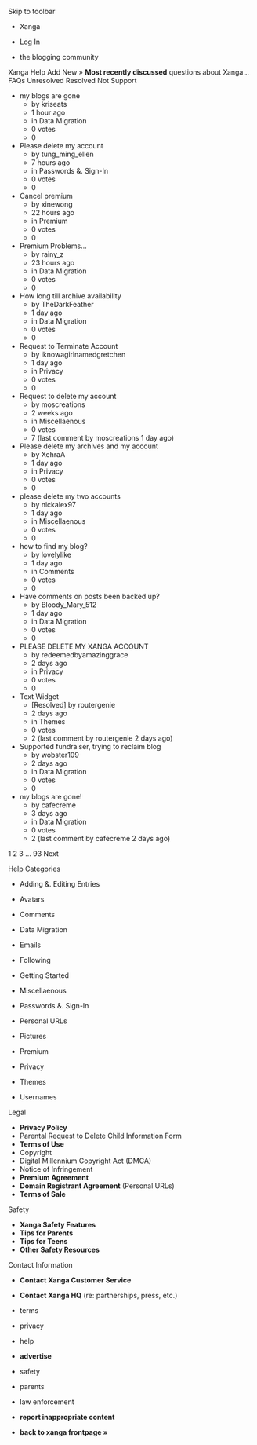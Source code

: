 Skip to toolbar

*   Xanga

*   Log In

*   the blogging community

Xanga Help Add New » **Most recently discussed** questions about Xanga… FAQs Unresolved Resolved Not Support

*   my blogs are gone
    *   by kriseats
    *   1 hour ago
    *   in Data Migration
    *   0 votes
    *   0
*   Please delete my account
    *   by tung\_ming\_ellen
    *   7 hours ago
    *   in Passwords &. Sign-In
    *   0 votes
    *   0
*   Cancel premium
    *   by xinewong
    *   22 hours ago
    *   in Premium
    *   0 votes
    *   0
*   Premium Problems...
    *   by rainy\_z
    *   23 hours ago
    *   in Data Migration
    *   0 votes
    *   0
*   How long till archive availability
    *   by TheDarkFeather
    *   1 day ago
    *   in Data Migration
    *   0 votes
    *   0
*   Request to Terminate Account
    *   by iknowagirlnamedgretchen
    *   1 day ago
    *   in Privacy
    *   0 votes
    *   0
*   Request to delete my account
    *   by moscreations
    *   2 weeks ago
    *   in Miscellaenous
    *   0 votes
    *   7 (last comment by moscreations 1 day ago)
*   Please delete my archives and my account
    *   by XehraA
    *   1 day ago
    *   in Privacy
    *   0 votes
    *   0
*   please delete my two accounts
    *   by nickalex97
    *   1 day ago
    *   in Miscellaenous
    *   0 votes
    *   0
*   how to find my blog?
    *   by lovelylike
    *   1 day ago
    *   in Comments
    *   0 votes
    *   0
*   Have comments on posts been backed up?
    *   by Bloody\_Mary\_512
    *   1 day ago
    *   in Data Migration
    *   0 votes
    *   0
*   PLEASE DELETE MY XANGA ACCOUNT
    *   by redeemedbyamazinggrace
    *   2 days ago
    *   in Privacy
    *   0 votes
    *   0
*   Text Widget
    *   \[Resolved\] by routergenie
    *   2 days ago
    *   in Themes
    *   0 votes
    *   2 (last comment by routergenie 2 days ago)
*   Supported fundraiser, trying to reclaim blog
    *   by wobster109
    *   2 days ago
    *   in Data Migration
    *   0 votes
    *   0
*   my blogs are gone!
    *   by cafecreme
    *   3 days ago
    *   in Data Migration
    *   0 votes
    *   2 (last comment by cafecreme 2 days ago)

1 2 3 ... 93 Next

Help Categories

*   Adding &. Editing Entries
*   Avatars
*   Comments
*   Data Migration
*   Emails
*   Following
*   Getting Started
*   Miscellaenous

*   Passwords &. Sign-In
*   Personal URLs
*   Pictures
*   Premium
*   Privacy
*   Themes
*   Usernames

Legal

*   **Privacy Policy**
*   Parental Request to Delete Child Information Form
*   **Terms of Use**
*   Copyright
*   Digital Millennium Copyright Act (DMCA)
*   Notice of Infringement
*   **Premium Agreement**
*   **Domain Registrant Agreement** (Personal URLs)
*   **Terms of Sale**

Safety

*   **Xanga Safety Features**
*   **Tips for Parents**
*   **Tips for Teens**
*   **Other Safety Resources**

Contact Information

*   **Contact Xanga Customer Service**
*   **Contact Xanga HQ** (re: partnerships, press, etc.)

*   terms
*   privacy
*   help
*   **advertise**

*   safety
*   parents
*   law enforcement
*   **report inappropriate content**

*   **back to xanga frontpage »**